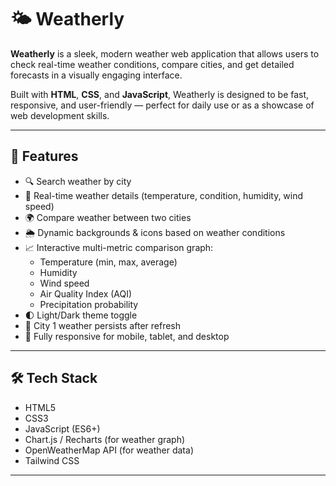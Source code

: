 # 🌤️ Weatherly

**Weatherly** is a sleek, modern weather web application that allows users to check real-time weather conditions, compare cities, and get detailed forecasts in a visually engaging interface.

Built with **HTML**, **CSS**, and **JavaScript**, Weatherly is designed to be fast, responsive, and user-friendly — perfect for daily use or as a showcase of web development skills.

---

## 📸 Features

- 🔍 Search weather by city
- 🌇 Real-time weather details (temperature, condition, humidity, wind speed)
- 🌍 Compare weather between two cities
- 🌦️ Dynamic backgrounds & icons based on weather conditions
- 📈 Interactive multi-metric comparison graph:
  - Temperature (min, max, average)
  - Humidity
  - Wind speed
  - Air Quality Index (AQI)
  - Precipitation probability
- 🌓 Light/Dark theme toggle
- 💾 City 1 weather persists after refresh
- 📱 Fully responsive for mobile, tablet, and desktop

---

## 🛠️ Tech Stack

- HTML5
- CSS3
- JavaScript (ES6+)
- Chart.js / Recharts (for weather graph)
- OpenWeatherMap API (for weather data)
- Tailwind CSS 

---


